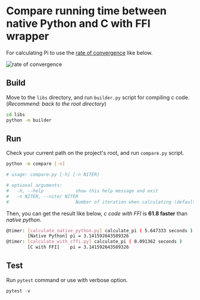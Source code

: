 # Compare running time between native Python and C with FFI wrapper

For calculating Pi to use the [rate of convergence](https://en.wikipedia.org/wiki/Pi) like below.

![rate of convergence](https://wikimedia.org/api/rest_v1/media/math/render/svg/e9e3959cd2d0ec735e7a6a1917df784842b76706)

## Build

Move to the `libs` directory, and run `builder.py` script for compiling c code. (_Recommend: back to the root directory_)

```sh
cd libs
python -m builder
```

## Run

Check your current path on the project's root, and run `compare.py` script.

```sh
python -m compare [-n]

# usage: compare.py [-h] [-n NITER]

# optional arguments:
#   -h, --help            show this help message and exit
#   -n NITER, --niter NITER
#                         Number of iteration when calculating (default: 100_000_000)
```

Then, you can get the result like below, _c code with FFI_ is **61.8 faster** than _native python_.

```sh
@timer: [calculate_native_python.py] calculate_pi ( 5.647333 seconds )
        [Native Python] pi = 3.141592643589326
@timer: [calculate_with_cffi.py] calculate_pi ( 0.091362 seconds )
        [C with FFI]    pi = 3.141592643589326
```

## Test

Run `pytest` command or use with verbose option.

```python
pytest -v
```
